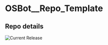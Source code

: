 # OSBot__Repo_Template

## Repo details

![Current Release](https://img.shields.io/badge/release-v0.1.16-blue)
